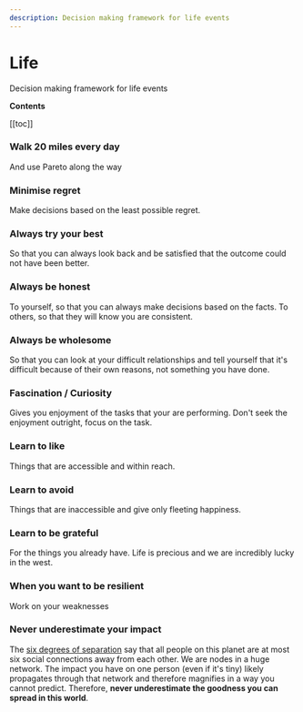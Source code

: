 ```yaml
---
description: Decision making framework for life events
---
```


# Life

Decision making framework for life events

**Contents**

[[toc]]


### Walk 20 miles every day

And use Pareto along the way

### Minimise regret

Make decisions based on the least possible regret.

### Always try your best

So that you can always look back and be satisfied that the outcome could not have been better.

### Always be honest

To yourself, so that you can always make decisions based on the facts. To others, so that they will know you are consistent.

### Always be wholesome

So that you can look at your difficult relationships and tell yourself that it's difficult because of their own reasons, not something you have done.

### Fascination / Curiosity

Gives you enjoyment of the tasks that your are performing. Don't seek the enjoyment outright, focus on the task.

### Learn to like

Things that are accessible and within reach.

### Learn to avoid

Things that are inaccessible and give only fleeting happiness.

### Learn to be grateful

For the things you already have. Life is precious and we are incredibly lucky in the west.

### When you want to be resilient

Work on your weaknesses

### Never underestimate your impact

The [six degrees of separation](https://en.wikipedia.org/wiki/Six_degrees_of_separation) say that all people on this planet are at most six social connections away from each other. We are nodes in a huge network. The impact you have on one person (even if it's tiny) likely propagates through that network and therefore magnifies in a way you cannot predict. Therefore, **never underestimate the goodness you can spread in this world**.